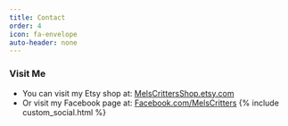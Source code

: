 ```yaml
---
title: Contact
order: 4
icon: fa-envelope
auto-header: none
---
```

### Visit Me
* You can visit my Etsy shop at: [MelsCrittersShop.etsy.com](https://MelsCrittersShop.etsy.com)
* Or visit my Facebook page at: [Facebook.com/MelsCritters](https://facebook.com/MelsCritters)
{% include custom_social.html %}
